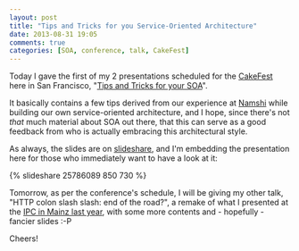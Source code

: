 ```yaml
---
layout: post
title: "Tips and Tricks for you Service-Oriented Architecture"
date: 2013-08-31 19:05
comments: true
categories: [SOA, conference, talk, CakeFest]
---
```


Today I gave the first of my 2 presentations scheduled for the
[CakeFest](http://cakefest.org) here in San Francisco,
"[Tips and Tricks for your SOA](http://www.slideshare.net/odino/tips-and-tricks-for-your-service-oriented-architecture-cakefest-2013-in-san-francisco)".

<!-- more -->

It basically contains a few tips derived from our experience at
[Namshi](http://en-ae.namshi.com) while building our own service-oriented
architecture, and I hope, since there's not *that* much material
about SOA out there, that this can serve as a good feedback from who
is actually embracing this architectural style.

As always, the slides are on [slideshare](http://www.slideshare.net/odino/tips-and-tricks-for-your-service-oriented-architecture-cakefest-2013-in-san-francisco),
and I'm embedding the presentation
here for those who immediately want to have a look at it:

{% slideshare 25786089 850 730 %}

Tomorrow, as per the conference's schedule, I will be giving my other talk,
"HTTP colon slash slash: end of the road?", a remake of what I
presented at the [IPC in Mainz last year](http://www.slideshare.net/odino/http-colon-slash-slash-the-end-of-the-road),
with some more contents and - hopefully - fancier slides :-P

Cheers!